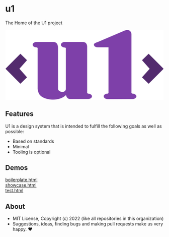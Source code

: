# u1
The Home of the U1 project

<p align="center">
  <img src="./tools/u1-logo.svg">
</p>

## Features

U1 is a design system that is intended to fulfill the following goals as well as possible:

- Based on standards
- Minimal
- Tooling is optional

## Demos

[boilerplate.html](https://raw.githack.com/u1ui/u1/main/tests/boilerplate.html)  
[showcase.html](https://raw.githack.com/u1ui/u1/main/tests/showcase.html)  
[test.html](https://raw.githack.com/u1ui/u1/main/tests/test.html)  

## About

- MIT License, Copyright (c) 2022 <u1> (like all repositories in this organization) <br>
- Suggestions, ideas, finding bugs and making pull requests make us very happy. ♥


